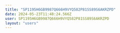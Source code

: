 ```yaml
---
title: "SP1195H6GB9987Q666H9VYQ582P81SS89S6AKRZPD"
date: 2024-05-23T11:48:24.566Z
user: SP1195H6GB9987Q666H9VYQ582P81SS89S6AKRZPD
layout: "users"
---
```

    